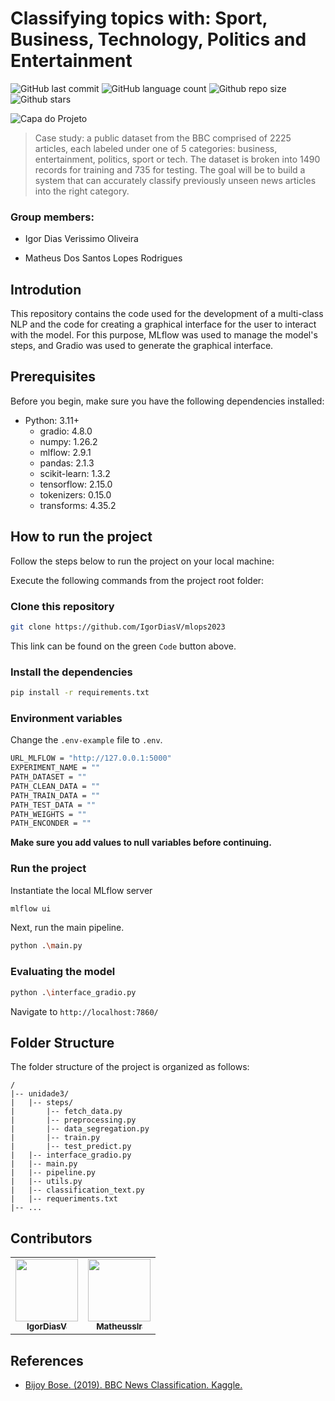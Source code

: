 # Classifying topics with: Sport, Business, Technology, Politics and Entertainment

<!-- Shields Exemplo, existem N diferentes shield em https://shields.io/ -->
![GitHub last commit](https://img.shields.io/github/last-commit/IgorDiasV/mlops2023)
![GitHub language count](https://img.shields.io/github/languages/count/IgorDiasV/mlops2023)
![Github repo size](https://img.shields.io/github/repo-size/IgorDiasV/mlops2023)
![Github stars](https://img.shields.io/github/stars/IgorDiasV/mlops2023?style=social)

![Capa do Projeto](https://pbs.twimg.com/media/E7ktoEvX0AsJpXO.png)

> Case study: a public dataset from the BBC comprised of 2225 articles, each labeled under one of 5 categories: business, entertainment, politics, sport or tech. The dataset is broken into 1490 records for training and 735 for testing. The goal will be to build a system that can accurately classify previously unseen news articles into the right category.


### Group members:
- Igor Dias Verissimo Oliveira

- Matheus Dos Santos Lopes Rodrigues

## Introdution

This repository contains the code used for the development of a multi-class NLP and the code for creating a graphical interface for the user to interact with the model. For this purpose, MLflow was used to manage the model's steps, and Gradio was used to generate the graphical interface.

## Prerequisites

Before you begin, make sure you have the following dependencies installed:

- Python: 3.11+
    - gradio: 4.8.0
    - numpy: 1.26.2
    - mlflow: 2.9.1
    - pandas: 2.1.3
    - scikit-learn: 1.3.2
    - tensorflow: 2.15.0
    - tokenizers: 0.15.0
    - transforms: 4.35.2

## How to run the project

Follow the steps below to run the project on your local machine:

Execute the following commands from the project root folder:

### Clone this repository

```bash
git clone https://github.com/IgorDiasV/mlops2023
```

This link can be found on the green `Code` button above.

### Install the dependencies

```bash
pip install -r requirements.txt
```

### Environment variables

Change the `.env-example` file to `.env`.

```bash
URL_MLFLOW = "http://127.0.0.1:5000"
EXPERIMENT_NAME = ""
PATH_DATASET = ""
PATH_CLEAN_DATA = ""
PATH_TRAIN_DATA = ""
PATH_TEST_DATA = ""
PATH_WEIGHTS = ""
PATH_ENCONDER = ""
```

**Make sure you add values to null variables before continuing.**

### Run the project

Instantiate the local MLflow server
```bash
mlflow ui
```
Next, run the main pipeline. 

```bash
python .\main.py
```

### Evaluating the model

```bash
python .\interface_gradio.py
```
Navigate to `http://localhost:7860/`

## Folder Structure

The folder structure of the project is organized as follows:

```text
/
|-- unidade3/
|   |-- steps/
|       |-- fetch_data.py
|       |-- preprocessing.py
|       |-- data_segregation.py
|       |-- train.py
|       |-- test_predict.py
|   |-- interface_gradio.py
|   |-- main.py
|   |-- pipeline.py
|   |-- utils.py
|   |-- classification_text.py
|   |-- requeriments.txt
|-- ...
```

## Contributors

<table>
  <tr>
    <td align="center">
      <a href="https://github.com/IgorDiasV">
        <img src="https://github.com/IgorDiasV.png" width="100px">
        <br>
        <sub>
          <b>IgorDiasV</b>
        </sub>
      </a>
    </td>
    <td align="center">
      <a href="https://github.com/matheusslr">
        <img src="https://github.com/matheusslr.png" width="100px">
        <br>
        <sub>
          <b>Matheusslr</b>
        </sub>
      </a>
    </td>
  </tr>
</table>

## References

- [Bijoy Bose. (2019). BBC News Classification. Kaggle.](https://www.kaggle.com/c/learn-ai-bbc/overview)
